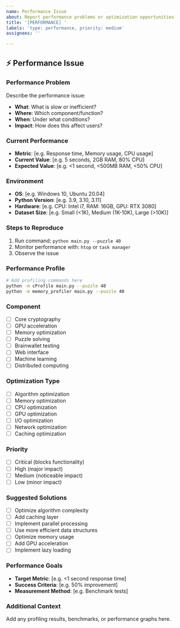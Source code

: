 ```yaml
---
name: Performance Issue
about: Report performance problems or optimization opportunities
title: '[PERFORMANCE] '
labels: 'type: performance, priority: medium'
assignees: ''

---
```


## ⚡ Performance Issue

### **Performance Problem**
Describe the performance issue:
- **What**: What is slow or inefficient?
- **Where**: Which component/function?
- **When**: Under what conditions?
- **Impact**: How does this affect users?

### **Current Performance**
- **Metric**: [e.g. Response time, Memory usage, CPU usage]
- **Current Value**: [e.g. 5 seconds, 2GB RAM, 80% CPU]
- **Expected Value**: [e.g. <1 second, <500MB RAM, <50% CPU]

### **Environment**
- **OS**: [e.g. Windows 10, Ubuntu 20.04]
- **Python Version**: [e.g. 3.9, 3.10, 3.11]
- **Hardware**: [e.g. CPU: Intel i7, RAM: 16GB, GPU: RTX 3080]
- **Dataset Size**: [e.g. Small (<1K), Medium (1K-10K), Large (>10K)]

### **Steps to Reproduce**
1. Run command: `python main.py --puzzle 40`
2. Monitor performance with: `htop` or `task manager`
3. Observe the issue

### **Performance Profile**
```bash
# Add profiling commands here
python -m cProfile main.py --puzzle 40
python -m memory_profiler main.py --puzzle 40
```

### **Component**
- [ ] Core cryptography
- [ ] GPU acceleration
- [ ] Memory optimization
- [ ] Puzzle solving
- [ ] Brainwallet testing
- [ ] Web interface
- [ ] Machine learning
- [ ] Distributed computing

### **Optimization Type**
- [ ] Algorithm optimization
- [ ] Memory optimization
- [ ] CPU optimization
- [ ] GPU optimization
- [ ] I/O optimization
- [ ] Network optimization
- [ ] Caching optimization

### **Priority**
- [ ] Critical (blocks functionality)
- [ ] High (major impact)
- [ ] Medium (noticeable impact)
- [ ] Low (minor impact)

### **Suggested Solutions**
- [ ] Optimize algorithm complexity
- [ ] Add caching layer
- [ ] Implement parallel processing
- [ ] Use more efficient data structures
- [ ] Optimize memory usage
- [ ] Add GPU acceleration
- [ ] Implement lazy loading

### **Performance Goals**
- **Target Metric**: [e.g. <1 second response time]
- **Success Criteria**: [e.g. 50% improvement]
- **Measurement Method**: [e.g. Benchmark tests]

### **Additional Context**
Add any profiling results, benchmarks, or performance graphs here.
